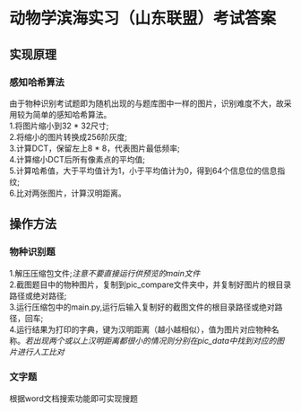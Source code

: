 # 动物学滨海实习（山东联盟）考试答案
## 实现原理
### 感知哈希算法
由于物种识别考试题即为随机出现的与题库图中一样的图片，识别难度不大，故采用较为简单的感知哈希算法。  
1.将图片缩小到32 * 32尺寸;  
2.将缩小的图片转换成256阶灰度;  
3.计算DCT，保留左上8 * 8，代表图片最低频率;  
4.计算缩小DCT后所有像素点的平均值;  
5.计算哈希值，大于平均值计为1，小于平均值计为0，得到64个信息位的信息指纹;  
6.比对两张图片，计算汉明距离。
## 操作方法
### 物种识别题
1.解压压缩包文件;*注意不要直接运行供预览的main文件*  
2.截图题目中的物种图片，复制到pic_compare文件夹中，并复制好图片的根目录路径或绝对路径;  
3.运行压缩包中的main.py,运行后输入复制好的截图文件的根目录路径或绝对路径，回车;  
4.运行结果为打印的字典，键为汉明距离（越小越相似），值为图片对应物种名称。*若出现两个或以上汉明距离都很小的情况则分别在pic_data中找到对应的图片进行人工比对*  
### 文字题
根据word文档搜索功能即可实现搜题
